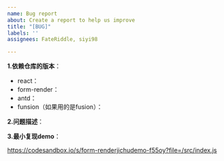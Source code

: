 ```yaml
---
name: Bug report
about: Create a report to help us improve
title: "[BUG]"
labels: ''
assignees: FateRiddle, siyi98

---
```


<!--
  1. 提问前务必先搜索issue，查看是否已有类似问题。
  2. 非bug or feature类问题，欢迎加入我们的开源社区钉钉群进行讨论。
-->

**1.依赖仓库的版本**：
- react：
- form-render：
- antd：
- funsion（如果用的是fusion）：

**2.问题描述**：

**3.最小复现demo**：
<!--
  请尽可能提供一个最小demo，我们会尽快解决并予以回复
-->
https://codesandbox.io/s/form-renderjichudemo-f55oy?file=/src/index.js
